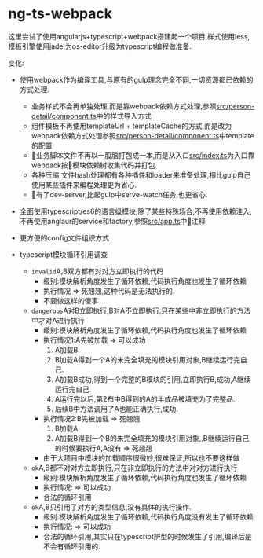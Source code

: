 # ng-ts-webpack

这里尝试了使用angularjs+typescript+webpack搭建起一个项目,样式使用less,模板引擎使用jade,为os-editor升级为typescript编程做准备.


变化:
+ 使用webpack作为编译工具,与原有的gulp理念完全不同,一切资源都已依赖的方式处理.
    - 业务样式不会再单独处理,而是靠webpack依赖方式处理,参照[src/person-detail/component.ts](./src/person-detail/component.ts)中的样式导入方式
    - 组件模板不再使用templateUrl + templateCache的方式,而是改为webpack依赖方式处理参照[src/person-detail/component.ts](./src/person-detail/component.ts)中template的配置
    - 业务脚本文件不再以一股脑打包成一本,而是从入口[src/index.ts](./src/index.ts)为入口靠webpack按模块依赖树收集代码并打包.
    - 各种压缩,文件hash处理都有各种插件和loader来准备处理,相比gulp自己使用某些插件来编程处理更为省心.
    - 有了dev-server,比起gulp中serve-watch任务,也更省心.
+ 全面使用typescript/es6的语言级模块,除了某些特殊场合,不再使用依赖注入,不再使用anglaur的service和factory,参照[src/app.ts](./src/app.ts)中注释

+ 更方便的config文件组织方式

+ typescript模块循环引用调查
  - `invalid`A,B双方都有对对方立即执行的代码  
    * 级别:模块解析角度发生了循环依赖,代码执行角度也发生了循环依赖
    * 执行情况 => 死翘翘,这种代码是无法执行的.
    * 不要做这样的傻事
  - `dangerous`A对B立即执行,B对A不立即执行,只在某些中非立即执行的方法中才对A进行执行
    * 级别:模块解析角度发生了循环依赖,代码执行角度也发生了循环依赖
    * 执行情况1:A先被加载 => 可以成功
      1. A加载B
      2. B加载A得到一个A的未完全填充的模块引用对象,B继续运行完自己.
      3. A加载B成功,得到一个完整的B模块的引用,立即执行B,成功,A继续运行完自己.
      4. A运行完以后,第2布中B得到的A的半成品被填充为了完整品.
      5. 后续B中方法调用了A也能正确执行,成功.
    * 执行情况2:B先被加载 => 死翘翘
      1. B加载A
      2. A加载B得到一个B的未完全填充的模块引用对象,,B继续运行自己的时候要执行A,A没有 => 死翘翘
    * 由于大项目中模块的加载顺序很微妙,很难保证,所以也不要这样做  
  - `ok`A,B都不对对方立即执行,只在非立即执行的方法中对对方进行执行
    * 级别:模块解析角度发生了循环依赖,代码执行角度也发生了循环依赖
    * 执行情况: => 可以成功
    * 合法的循环引用
  - `ok`A,B只引用了对方的类型信息,没有具体的执行操作.
    * 级别:模块解析角度发生了循环依赖,代码执行角度没有发生了循环依赖
    * 执行情况: => 可以成功
    * 合法的循环引用,其实只在typescript辨型的时候发生了引用,编译后是不会有循环引用的.
